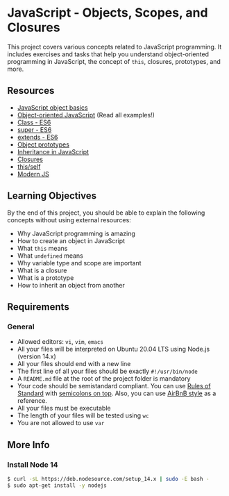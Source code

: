 # JavaScript - Objects, Scopes, and Closures

This project covers various concepts related to JavaScript programming. It includes exercises and tasks that help you understand object-oriented programming in JavaScript, the concept of `this`, closures, prototypes, and more.

## Resources

- [JavaScript object basics](https://alx-intranet.hbtn.io/rltoken/dsSkBB-Cj0tqUFL8eOZLLQ)
- [Object-oriented JavaScript](https://alx-intranet.hbtn.io/rltoken/qqgqdyHPzUZkKQ5UMnw2MQ) (Read all examples!)
- [Class - ES6](https://alx-intranet.hbtn.io/rltoken/NEm-UViCThD5hfq_3Lj9Hg)
- [super - ES6](https://alx-intranet.hbtn.io/rltoken/_cxdVKsdqPWbbp2cHtQSbQ)
- [extends - ES6](https://alx-intranet.hbtn.io/rltoken/6wdl6Bc5yjBplpiZKmr6Zw)
- [Object prototypes](https://alx-intranet.hbtn.io/rltoken/NiBbDiOlfhfUf4eIigglIw)
- [Inheritance in JavaScript](https://alx-intranet.hbtn.io/rltoken/qqgqdyHPzUZkKQ5UMnw2MQ)
- [Closures](https://alx-intranet.hbtn.io/rltoken/CybTMKEDNdTdU99kx_OXgQ)
- [this/self](https://alx-intranet.hbtn.io/rltoken/XcOkisoKPud4faDDkLMABw)
- [Modern JS](https://alx-intranet.hbtn.io/rltoken/rU_q2J3qGWfvTYNllW8JnA)

## Learning Objectives

By the end of this project, you should be able to explain the following concepts without using external resources:

- Why JavaScript programming is amazing
- How to create an object in JavaScript
- What `this` means
- What `undefined` means
- Why variable type and scope are important
- What is a closure
- What is a prototype
- How to inherit an object from another

## Requirements

### General

- Allowed editors: `vi`, `vim`, `emacs`
- All your files will be interpreted on Ubuntu 20.04 LTS using Node.js (version 14.x)
- All your files should end with a new line
- The first line of all your files should be exactly `#!/usr/bin/node`
- A `README.md` file at the root of the project folder is mandatory
- Your code should be semistandard compliant. You can use [Rules of Standard](https://alx-intranet.hbtn.io/rltoken/CAKkGG6pUDtpu3T2rn4MXw) with [semicolons on top](https://alx-intranet.hbtn.io/rltoken/oc1-9XTUtCiIyZkdAFvoUQ). Also, you can use [AirBnB style](https://alx-intranet.hbtn.io/rltoken/JvqqQQrEPtGjP-57CZSEaQ) as a reference.
- All your files must be executable
- The length of your files will be tested using `wc`
- You are not allowed to use `var`

## More Info

### Install Node 14

```bash
$ curl -sL https://deb.nodesource.com/setup_14.x | sudo -E bash -
$ sudo apt-get install -y nodejs
